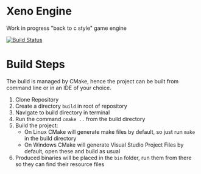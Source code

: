 # Xeno Engine

  Work in progress "back to c style" game engine

[![Build Status](https://travis-ci.org/jnterry/xeno-engine.svg?branch=master)](https://travis-ci.org/jnterry/xeno-engine.svg?branch=master)

# Build Steps

The build is managed by CMake, hence the project can be built from command line or in an IDE of your choice.

1. Clone Repository
2. Create a directory `build` in root of repository
3. Navigate to build directory in terminal
4. Run the command `cmake ..` from the build directory
5. Build the project:
    - On Linux CMake will generate make files by default, so just run `make` in
      the build directory
    - On Windows CMake will generate Visual Studio Project Files by default,
      open these and build as usual
6. Produced binaries will be placed in the `bin` folder, run them from there so they can find their resource files
